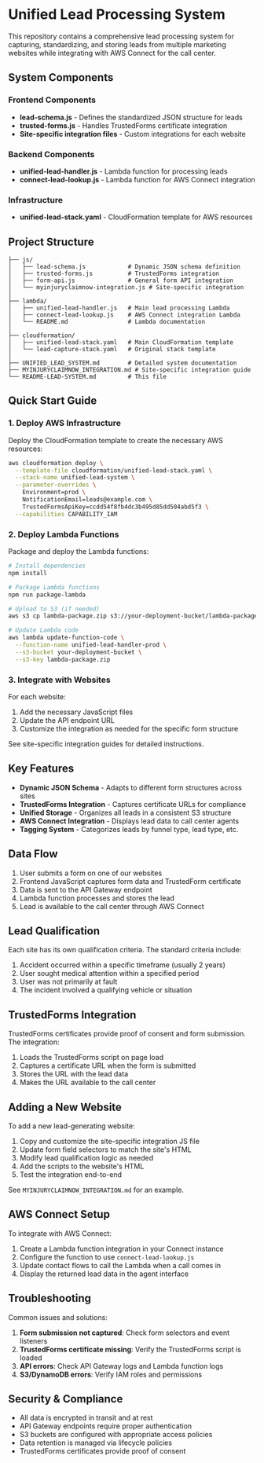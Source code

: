 # Unified Lead Processing System

This repository contains a comprehensive lead processing system for capturing, standardizing, and storing leads from multiple marketing websites while integrating with AWS Connect for the call center.

## System Components

### Frontend Components
- **lead-schema.js** - Defines the standardized JSON structure for leads
- **trusted-forms.js** - Handles TrustedForms certificate integration
- **Site-specific integration files** - Custom integrations for each website

### Backend Components
- **unified-lead-handler.js** - Lambda function for processing leads
- **connect-lead-lookup.js** - Lambda function for AWS Connect integration

### Infrastructure
- **unified-lead-stack.yaml** - CloudFormation template for AWS resources

## Project Structure

```
├── js/
│   ├── lead-schema.js            # Dynamic JSON schema definition
│   ├── trusted-forms.js          # TrustedForms integration
│   ├── form-api.js               # General form API integration
│   └── myinjuryclaimnow-integration.js # Site-specific integration
│
├── lambda/
│   ├── unified-lead-handler.js   # Main lead processing Lambda
│   ├── connect-lead-lookup.js    # AWS Connect integration Lambda
│   └── README.md                 # Lambda documentation
│
├── cloudformation/
│   ├── unified-lead-stack.yaml   # Main CloudFormation template
│   └── lead-capture-stack.yaml   # Original stack template
│
├── UNIFIED_LEAD_SYSTEM.md        # Detailed system documentation
├── MYINJURYCLAIMNOW_INTEGRATION.md # Site-specific integration guide
└── README-LEAD-SYSTEM.md         # This file
```

## Quick Start Guide

### 1. Deploy AWS Infrastructure

Deploy the CloudFormation template to create the necessary AWS resources:

```bash
aws cloudformation deploy \
  --template-file cloudformation/unified-lead-stack.yaml \
  --stack-name unified-lead-system \
  --parameter-overrides \
    Environment=prod \
    NotificationEmail=leads@example.com \
    TrustedFormsApiKey=ccdd54f8fb4dc3b495d85dd504abd5f3 \
  --capabilities CAPABILITY_IAM
```

### 2. Deploy Lambda Functions

Package and deploy the Lambda functions:

```bash
# Install dependencies
npm install

# Package Lambda functions
npm run package-lambda

# Upload to S3 (if needed)
aws s3 cp lambda-package.zip s3://your-deployment-bucket/lambda-package.zip

# Update Lambda code
aws lambda update-function-code \
  --function-name unified-lead-handler-prod \
  --s3-bucket your-deployment-bucket \
  --s3-key lambda-package.zip
```

### 3. Integrate with Websites

For each website:

1. Add the necessary JavaScript files
2. Update the API endpoint URL
3. Customize the integration as needed for the specific form structure

See site-specific integration guides for detailed instructions.

## Key Features

- **Dynamic JSON Schema** - Adapts to different form structures across sites
- **TrustedForms Integration** - Captures certificate URLs for compliance
- **Unified Storage** - Organizes all leads in a consistent S3 structure
- **AWS Connect Integration** - Displays lead data to call center agents
- **Tagging System** - Categorizes leads by funnel type, lead type, etc.

## Data Flow

1. User submits a form on one of our websites
2. Frontend JavaScript captures form data and TrustedForm certificate
3. Data is sent to the API Gateway endpoint
4. Lambda function processes and stores the lead
5. Lead is available to the call center through AWS Connect

## Lead Qualification

Each site has its own qualification criteria. The standard criteria include:

1. Accident occurred within a specific timeframe (usually 2 years)
2. User sought medical attention within a specified period
3. User was not primarily at fault
4. The incident involved a qualifying vehicle or situation

## TrustedForms Integration

TrustedForms certificates provide proof of consent and form submission. The integration:

1. Loads the TrustedForms script on page load
2. Captures a certificate URL when the form is submitted
3. Stores the URL with the lead data
4. Makes the URL available to the call center

## Adding a New Website

To add a new lead-generating website:

1. Copy and customize the site-specific integration JS file
2. Update form field selectors to match the site's HTML
3. Modify lead qualification logic as needed
4. Add the scripts to the website's HTML
5. Test the integration end-to-end

See `MYINJURYCLAIMNOW_INTEGRATION.md` for an example.

## AWS Connect Setup

To integrate with AWS Connect:

1. Create a Lambda function integration in your Connect instance
2. Configure the function to use `connect-lead-lookup.js`
3. Update contact flows to call the Lambda when a call comes in
4. Display the returned lead data in the agent interface

## Troubleshooting

Common issues and solutions:

1. **Form submission not captured**: Check form selectors and event listeners
2. **TrustedForms certificate missing**: Verify the TrustedForms script is loaded
3. **API errors**: Check API Gateway logs and Lambda function logs
4. **S3/DynamoDB errors**: Verify IAM roles and permissions

## Security & Compliance

- All data is encrypted in transit and at rest
- API Gateway endpoints require proper authentication
- S3 buckets are configured with appropriate access policies
- Data retention is managed via lifecycle policies
- TrustedForms certificates provide proof of consent 